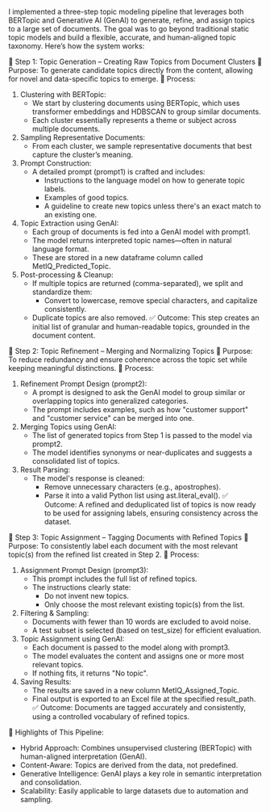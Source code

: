 I implemented a three-step topic modeling pipeline that leverages both BERTopic and Generative AI (GenAI) to generate, refine, and assign topics to a large set of documents. The goal was to go beyond traditional static topic models and build a flexible, accurate, and human-aligned topic taxonomy. Here’s how the system works:


🔹 Step 1: Topic Generation – Creating Raw Topics from Document Clusters
🔸 Purpose:
To generate candidate topics directly from the content, allowing for novel and data-specific topics to emerge.
🔸 Process:
1. Clustering with BERTopic:
    * We start by clustering documents using BERTopic, which uses transformer embeddings and HDBSCAN to group similar documents.
    * Each cluster essentially represents a theme or subject across multiple documents.
2. Sampling Representative Documents:
    * From each cluster, we sample representative documents that best capture the cluster’s meaning.
3. Prompt Construction:
    * A detailed prompt (prompt1) is crafted and includes:
        * Instructions to the language model on how to generate topic labels.
        * Examples of good topics.
        * A guideline to create new topics unless there's an exact match to an existing one.
4. Topic Extraction using GenAI:
    * Each group of documents is fed into a GenAI model with prompt1.
    * The model returns interpreted topic names—often in natural language format.
    * These are stored in a new dataframe column called MetIQ_Predicted_Topic.
5. Post-processing & Cleanup:
    * If multiple topics are returned (comma-separated), we split and standardize them:
        * Convert to lowercase, remove special characters, and capitalize consistently.
    * Duplicate topics are also removed.
✅ Outcome:
This step creates an initial list of granular and human-readable topics, grounded in the document content.

🔹 Step 2: Topic Refinement – Merging and Normalizing Topics
🔸 Purpose:
To reduce redundancy and ensure coherence across the topic set while keeping meaningful distinctions.
🔸 Process:
1. Refinement Prompt Design (prompt2):
    * A prompt is designed to ask the GenAI model to group similar or overlapping topics into generalized categories.
    * The prompt includes examples, such as how "customer support" and "customer service" can be merged into one.
2. Merging Topics using GenAI:
    * The list of generated topics from Step 1 is passed to the model via prompt2.
    * The model identifies synonyms or near-duplicates and suggests a consolidated list of topics.
3. Result Parsing:
    * The model's response is cleaned:
        * Remove unnecessary characters (e.g., apostrophes).
        * Parse it into a valid Python list using ast.literal_eval().
✅ Outcome:
A refined and deduplicated list of topics is now ready to be used for assigning labels, ensuring consistency across the dataset.

🔹 Step 3: Topic Assignment – Tagging Documents with Refined Topics
🔸 Purpose:
To consistently label each document with the most relevant topic(s) from the refined list created in Step 2.
🔸 Process:
1. Assignment Prompt Design (prompt3):
    * This prompt includes the full list of refined topics.
    * The instructions clearly state:
        * Do not invent new topics.
        * Only choose the most relevant existing topic(s) from the list.
2. Filtering & Sampling:
    * Documents with fewer than 10 words are excluded to avoid noise.
    * A test subset is selected (based on test_size) for efficient evaluation.
3. Topic Assignment using GenAI:
    * Each document is passed to the model along with prompt3.
    * The model evaluates the content and assigns one or more most relevant topics.
    * If nothing fits, it returns "No topic".
4. Saving Results:
    * The results are saved in a new column MetIQ_Assigned_Topic.
    * Final output is exported to an Excel file at the specified result_path.
✅ Outcome:
Documents are tagged accurately and consistently, using a controlled vocabulary of refined topics.

🚀 Highlights of This Pipeline:
* Hybrid Approach: Combines unsupervised clustering (BERTopic) with human-aligned interpretation (GenAI).
* Content-Aware: Topics are derived from the data, not predefined.
* Generative Intelligence: GenAI plays a key role in semantic interpretation and consolidation.
* Scalability: Easily applicable to large datasets due to automation and sampling.
  

